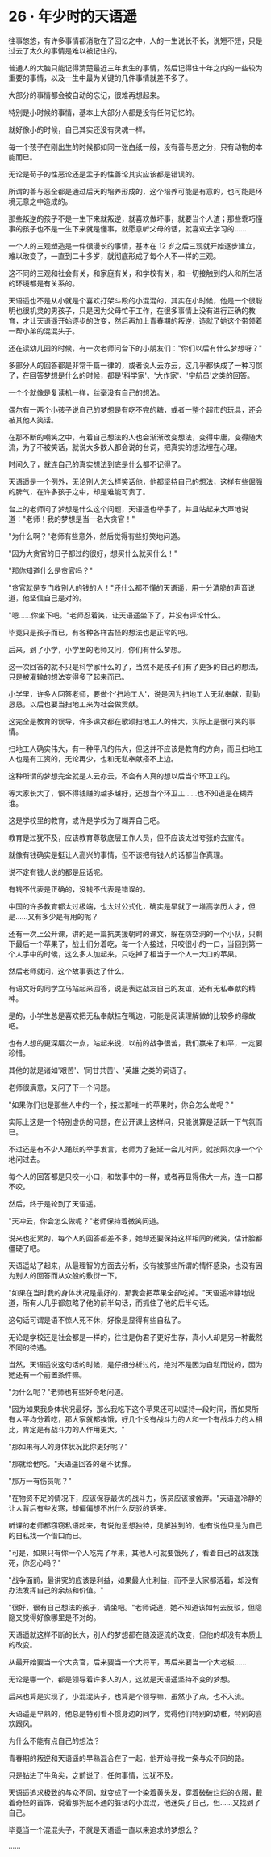 <link rel="stylesheet" href="../styles/text.css" />
<h1>26 · 年少时的天语遥</h1>

往事悠悠，有许多事情都消散在了回忆之中，人的一生说长不长，说短不短，只是过去了太久的事情是难以被记住的。

普通人的大脑只能记得清楚最近三年发生的事情，然后记得住十年之内的一些较为重要的事情，以及一生中最为关键的几件事情就差不多了。

大部分的事情都会被自动的忘记，很难再想起来。

特别是小时候的事情，基本上大部分人都是没有任何记忆的。

就好像小的时候，自己其实还没有灵魂一样。

每一个孩子在刚出生的时候都如同一张白纸一般，没有善与恶之分，只有动物的本能而已。

无论是荀子的性恶论还是孟子的性善论其实应该都是错误的。

所谓的善与恶全都是通过后天的培养形成的，这个培养可能是有意的，也可能是环境无意之中造成的。

那些叛逆的孩子不是一生下来就叛逆，就喜欢做坏事，就要当个人渣；那些乖巧懂事的孩子也不是一生下来就是懂事，就愿意听父母的话，就喜欢去学习的……

一个人的三观塑造是一件很漫长的事情，基本在 12 岁之后三观就开始逐步建立，难以改变了，一直到二十多岁，就彻底形成了每个人不一样的三观。

这不同的三观和社会有关，和家庭有关，和学校有关，和一切接触到的人和所生活的环境都是有关系的。

天语遥也不是从小就是个喜欢打架斗殴的小混混的，其实在小时候，他是一个很聪明也很机灵的男孩子，只是因为父母忙于工作，在很多事情上没有进行正确的教育，才让天语遥开始逐步的改变，然后再加上青春期的叛逆，造就了她这个带领着一帮小弟的混混头子。

还在读幼儿园的时候，有一次老师问台下的小朋友们："你们以后有什么梦想呀？"

多部分人的回答都是非常千篇一律的，或者说人云亦云，这几乎都快成了一种习惯了，在回答梦想是什么的时候，都是'科学家'、'大作家'、'宇航员'之类的回答。

一个个就像是复读机一样，丝毫没有自己的想法。

偶尔有一两个小孩子说自己的梦想是有吃不完的糖，或者一整个超市的玩具，还会被其他人笑话。

在那不断的嘲笑之中，有着自己想法的人也会渐渐改变想法，变得中庸，变得随大流，为了不被笑话，就说大多数人都会说的台词，把真实的想法埋在心理。

时间久了，就连自己的真实想法到底是什么都不记得了。

天语遥是一个例外，无论别人怎么样笑话他，他都坚持自己的想法，这样有些倔强的脾气，在许多孩子之中，却是难能可贵了。

台上的老师问了梦想是什么这个问题，天语遥也举手了，并且站起来大声地说道："老师！我的梦想是当一名大贪官！"

"为什么啊？"老师有些意外，然后觉得有些好笑地问道。

"因为大贪官的日子都过的很好，想买什么就买什么！"

"那你知道什么是贪官吗？"

"贪官就是专门收别人的钱的人！"还什么都不懂的天语遥，用十分清脆的声音说道，他坚信自己是对的。

"嗯……你坐下吧。"老师忍着笑，让天语遥坐下了，并没有评论什么。

毕竟只是孩子而已，有各种各样古怪的想法也是正常的吧。

后来，到了小学，小学里的老师又问，你们有什么梦想。

这一次回答的就不只是科学家什么的了，当然不是孩子们有了更多的自己的想法，只是被灌输的想法变得多了起来而已。

小学里，许多人回答老师，要做个'扫地工人'，说是因为扫地工人无私奉献，勤勤恳恳，以后也要当扫地工来为社会做贡献。

这完全是教育的误导，许多课文都在歌颂扫地工人的伟大，实际上是很可笑的事情。

扫地工人确实伟大，有一种平凡的伟大，但这并不应该是教育的方向，而且扫地工人也是有工资的，无论再少，也和无私奉献搭不上边。

这种所谓的梦想完全就是人云亦云，不会有人真的想以后当个环卫工的。

等大家长大了，恨不得钱赚的越多越好，还想当个环卫工……也不知道是在糊弄谁。

这是学校里的教育，或许是学校为了糊弄自己吧。

教育是过犹不及，应该教育尊敬底层工作人员，但不应该太过夸张的去宣传。

就像有钱确实是挺让人高兴的事情，但不该把有钱人的话都当作真理。

说不定有钱人说的都是屁话呢。

有钱不代表是正确的，没钱不代表是错误的。

中国的许多教育都太过极端，也太过公式化，确实是早就了一堆高学历人才，但是……又有多少是有用的呢？

还有一次上公开课，讲的是一篇抗美援朝时的课文，躲在防空洞的一个小队，只剩下最后一个苹果了，战士们分着吃，每一个人接过，只咬很小的一口，当回到第一个人手中的时候，这么多人加起来，只吃掉了相当于一个人一大口的苹果。

然后老师就问，这个故事表达了什么。

有语文好的同学立马站起来回答，说是表达战友自己的友谊，还有无私奉献的精神。

是的，小学生总是喜欢把无私奉献挂在嘴边，可能是阅读理解做的比较多的缘故吧。

也有人想的更深层次一点，站起来说，以前的战争很苦，我们赢来了和平，一定要珍惜。

其他的就是诸如'艰苦'、'同甘共苦'、'英雄'之类的词语了。

老师很满意，又问了下一个问题。

"如果你们也是那些人中的一个，接过那唯一的苹果时，你会怎么做呢？"

实际上这是一个特别虚伪的问题，在公开课上这样问，只能说算是活跃一下气氛而已。

不过还是有不少人踊跃的举手发言，老师为了拖延一会儿时间，就按照次序一个个地问过去。

每个人的回答都是只咬一小口，和故事中的一样，或者再显得伟大一点，连一口都不咬。

然后，终于是轮到了天语遥。

"天冲云，你会怎么做呢？"老师保持着微笑问道。

说来也挺累的，每个人的回答都差不多，她却还要保持这样相同的微笑，估计脸都僵硬了吧。

天语遥站了起来，从最理智的方面去分析，没有被那些所谓的情怀感染，也没有因为别人的回答而从众般的敷衍一下。

"如果在当时我的身体状况是最好的，那我会把苹果全部吃掉。"天语遥冷静地说道，所有人几乎都忽略了他的前半句话，而抓住了他的后半句话。

这句话可谓是语不惊人死不休，好像是显得有些自私了。

无论是学校还是社会都是一样的，往往是伪君子更好生存，真小人却是另一种截然不同的待遇。

当然，天语遥说这句话的时候，是仔细分析过的，绝对不是因为自私而说的，因为她还有一个前置条件嘛。

"为什么呢？"老师也有些好奇地问道。

"因为如果我身体状况最好，那么我吃下这个苹果还可以坚持一段时间，而如果所有人平均分着吃，那大家就都挨饿，好几个没有战斗力的人和一个有战斗力的人相比，肯定是有战斗力的人作用更大。"

"那如果有人的身体状况比你更好呢？"

"那就给他吃。"天语遥回答的毫不犹豫。

"那万一有伤员呢？"

"在物资不足的情况下，应该保存最优的战斗力，伤员应该被舍弃。"天语遥冷静的让人背后有些发寒，却偏偏想不出什么反驳的话来。

听课的老师都窃窃私语起来，有说他思想独特，见解独到的，也有说他只是为自己的自私找一个借口而已。

"可是，如果只有你一个人吃完了苹果，其他人可就要饿死了，看着自己的战友饿死，你忍心吗？"

"战争面前，最讲究的应该是利益，如果最大化利益，而不是大家都活着，却没有办法发挥自己的余热和价值。"

"很好，很有自己想法的孩子，请坐吧。"老师说道，她不知道该如何去反驳，但隐隐又觉得好像哪里是不对的。

天语遥就这样不断的长大，别人的梦想都在随波逐流的改变，但他的却没有本质上的改变。

从最开始要当一个大贪官，后来要当一个大将军，再后来要当一个大老板……

无论是哪一个，都是领导着许多人的人，这就是天语遥坚持不变的梦想。

后来也算是实现了，小混混头子，也算是个领导嘛，虽然小了点，也不入流。

天语遥是早熟的，他总是特别看不惯身边的同学，觉得他们特别的幼稚，特别的喜欢跟风。

为什么不能有点自己的想法？

青春期的叛逆和天语遥的早熟混合在了一起，他开始寻找一条与众不同的路。

只是钻进了牛角尖，之前说了，任何事情，过犹不及。

天语遥追求极致的与众不同，就变成了一个染着黄头发，穿着破破烂烂的衣服，戴着奇怪的首饰，说着那狗屁不通的脏话的小混混，他迷失了自己，但……又找到了自己。

毕竟当一个混混头子，不就是天语遥一直以来追求的梦想么？

……
